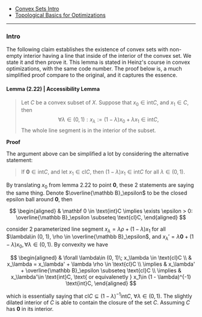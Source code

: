 - [Convex Sets Intro](../Background/Convex%20Sets%20Intro.md)
- [Topological Basics for Optimizations](../Background/Topological%20Basics%20for%20Optimizations.md)

---
### **Intro**

The following claim establishes the existence of convex sets with non-empty interior having a line that inside of the interior of the convex set. We state it and then prove it. This lemma is stated in Heinz's course in convex optimizations, with the same code number. The proof below is, a much simplified proof compare to the original, and it captures the essence. 

#### **Lemma (2.22) | Accessibility Lemma**
> Let $C$ be a convex subset of $X$. Suppose that $x_0 \in \text{int} C$, and $x_1\in C$, then 
> $$
>   \forall \lambda \in (0, 1) : x_\lambda := (1 - \lambda)x_0 + \lambda x_1\in \text{int}C, 
> $$
> The whole line segment is in the interior of the subset. 


**Proof**

The argument above can be simplified a lot by considering the alternative statement:

> If $\mathbf 0 \in \text{int} C$, and let $x_1 \in \text{cl}C$, then $(1 - \lambda)x_1\in \text{int}C$ for all $\lambda\in(0, 1)$. 

By translating $x_0$ from lemma 2.22 to point $\mathbf 0$, these 2 statements are saying the same thing. Denote $\overline{\mathbb B}_\epsilon$ to be the closed epsilon ball around $\mathbf 0$, then 

$$
\begin{aligned}
    & 
    \mathbf 0 \in \text{int}C \implies \exists \epsilon > 0: \overline{\mathbb B}_\epsilon \subseteq \text{cl}C, 
\end{aligned}
$$

consider 2 parameterized line segment $x_\lambda = \lambda\rho + (1 - \lambda)x_1$ for all $\lambda\in (0, 1), \rho \in \overline{\mathbb B}_\epsilon$, and $x_\lambda' = \lambda\mathbf 0 + (1 - \lambda)x_0, \forall \lambda\in (0, 1)$. By convexity we have 

$$
\begin{aligned}
    & \forall \lambda\in (0, 1)\;  x_\lambda \in \text{cl}C
    \\
    & x_\lambda = x_\lambda' + \lambda \rho \in \text{cl}C
    \\
    \implies & 
    x_\lambda' + \overline{\mathbb B}_\epsilon \subseteq \text{cl}C
    \\
    \implies & 
    x_\lambda'\in \text{int}C, \text{ or equivalenetly } x_1\in (1 - \lambda)^{-1} \text{int}C,
\end{aligned}
$$

which is essentially saying that $\text{cl}C\subseteq (1 - \lambda)^{-1} \text{int} C$, $\forall \lambda\in (0, 1)$. The slightly dilated interior of $C$ is able to contain the closure of the set $C$. Assuming $C$ has $\mathbf 0$ in its interior. 